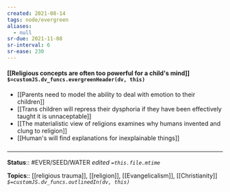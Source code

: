 ```yaml
---
created: 2021-08-14
tags: node/evergreen
aliases:
  - null
sr-due: 2021-11-08
sr-interval: 6
sr-ease: 230
---
```

#### [[Religious concepts are often too powerful for a child's mind]] `$=customJS.dv_funcs.evergreenHeader(dv, this)`

- [[Parents need to model the ability to deal with emotion to their children]]
- [[Trans children will repress their dysphoria if they have been effectively taught it is unnaceptable]]
- [[The materialistic view of religions examines why humans invented and clung to religion]]
- [[Human's will find explanations for inexplainable things]]


### <hr class="footnote"/>

**Status**:: #EVER/SEED/WATER 
*edited `=this.file.mtime`*

**Topics**:: [[religious trauma]], [[religion]], [[Evangelicalism]], [[Christianity]]
*`$=customJS.dv_funcs.outlinedIn(dv, this)`*
